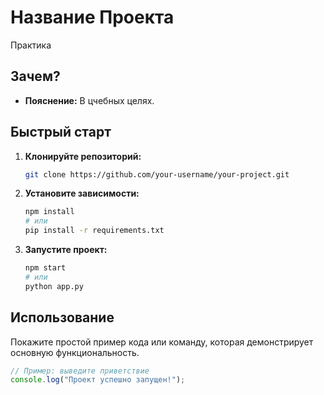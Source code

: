 # Название Проекта

Практика

## Зачем?

*   **Пояснение:** В цчебных целях.

## Быстрый старт

1.  **Клонируйте репозиторий:**
    ```bash
    git clone https://github.com/your-username/your-project.git
    ```
2.  **Установите зависимости:**
    ```bash
    npm install
    # или
    pip install -r requirements.txt
    ```
3.  **Запустите проект:**
    ```bash
    npm start
    # или
    python app.py
    ```

## Использование

Покажите простой пример кода или команду, которая демонстрирует основную функциональность.

```javascript
// Пример: выведите приветствие
console.log("Проект успешно запущен!");